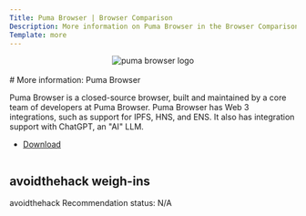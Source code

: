 ```yaml
---
Title: Puma Browser | Browser Comparison
Description: More information on Puma Browser in the Browser Comparison Tool
Template: more
---
```


<center><img src="%assets_url%/logos/pumalogo.png" alt="puma browser logo" class="browser-img"></center>

<br>
<div class="column" markdown="1">
# More information: Puma Browser

Puma Browser is a closed-source browser, built and maintained by a core team of developers at Puma Browser. Puma Browser has Web 3 integrations, such as support for IPFS, HNS, and ENS. It also has integration support with ChatGPT, an "AI" LLM.

* [Download](https://www.pumabrowser.com/)
</div>

<div class="column" markdown="1">
<div class="card" markdown="1">

## avoidthehack weigh-ins

avoidthehack Recommendation status: N/A

</div>
</div>
</div>
